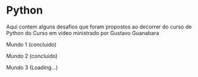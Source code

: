 # Python

Aqui contem alguns desafios  que foram propostos ao decorrer do curso de Python do Curso em video ministrado por Gustavo Guanabara<br>

Mundo 1 (concluido)<br>

Mundo 2 (concluido)<br>

Mundo 3 (Loading...)




